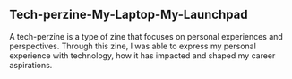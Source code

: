 ## Tech-perzine-My-Laptop-My-Launchpad

A tech-perzine is a type of zine that  focuses on personal experiences and perspectives. Through this zine, I was able to express my personal experience with technology, 
how it has impacted and shaped my career aspirations.
